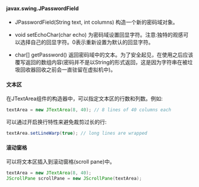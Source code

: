 #### javax.swing.JPasswordField
* JPasswordField(String text, int columns)
    构造一个新的密码域对象。

* void setEchoChar(char echo)
    为密码域设置回显字符。注意:独特的观感可以选择自己的回显字符。0表示重新设置为默认的回显字符。

* char[] getPassword()
    返回密码域中的文本。为了安全起见，在使用之后应该覆写返回的数组内容(密码并不是以String的形式返回，这是因为字符串在被垃圾回收器回收之前会一直驻留在虚拟机中)。


#### 文本区
在JTextArea组件的构造器中，可以指定文本区的行数和列数。例如:
```java
textArea = new JTextArea(8, 40); // 8 lines of 40 columns each
```
可以通过开启换行特性来避免裁剪过长的行:
```java
textArea.setLineWarp(true); // long lines are wrapped
```


#### 滚动窗格
可以将文本区插入到滚动窗格(scroll pane)中。
```java
textArea = new JTextArea(8, 40);
JScrollPane scrollPane = new JScrollPane(textArea);
```